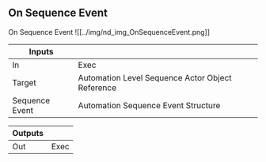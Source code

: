 ## On Sequence Event
On Sequence Event
![[../img/nd_img_OnSequenceEvent.png]]

|Inputs||
|--|--|
| In | Exec |
| Target | Automation Level Sequence Actor Object Reference |
| Sequence Event | Automation Sequence Event Structure |

|Outputs||
|--|--|
| Out | Exec |
